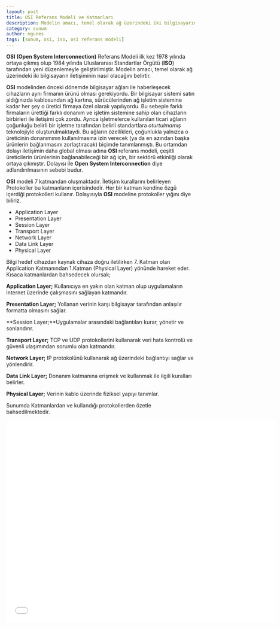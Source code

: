 ```yaml
---
layout: post
title: OSI Referans Modeli ve Katmanları
description: Modelin amacı, temel olarak ağ üzerindeki iki bilgisayarın iletişiminin nasıl olacağını belirtir.
category: sunum
author: mgunes
tags: [sunum, osi, iso, osi referans modeli]
---
```

**OSI (Open System Interconnection)** Referans Modeli ilk kez 1978 yılında ortaya çıkmış olup 1984 yılında Uluslararası Standartlar Örgütü (**ISO**) tarafından yeni düzenlemeyle geliştirilmiştir. Modelin amacı, temel olarak ağ üzerindeki iki bilgisayarın iletişiminin nasıl olacağını belirtir. 

**OSI** modelinden önceki dönemde bilgisayar ağları ile haberleşecek cihazların aynı firmanın ürünü olması gerekiyordu. Bir bilgisayar sistemi satın aldığınızda kablosundan ağ kartına, sürücülerinden ağ işletim sistemine kadar her şey o üretici firmaya özel olarak yapılıyordu. Bu sebeple farklı firmaların ürettiği farklı donanım ve işletim sistemine sahip olan cihazların birbirleri ile iletişimi çok zordu. Ayrıca işletmelerce kullanılan ticari ağların çoğunluğu belirli bir işletme tarafından belirli standartlara _oturtulmamış_ teknolojiyle oluşturulmaktaydı. Bu ağların özellikleri, çoğunlukla yalnızca o üreticinin donanımının kullanılmasına izin verecek (ya da en azından başka ürünlerin bağlanmasını zorlaştıracak) biçimde tanımlanmıştı. Bu ortamdan dolayı iletişimin daha global olması adına **OSI** referans modeli, çeşitli üreticilerin ürünlerinin bağlanabileceği bir ağ için, bir sektörü etkinliği olarak ortaya çıkmıştır. Dolayısı ile **Open System Interconnection** diye adlandırılmasının sebebi budur.

**OSI** modeli 7 katmandan oluşmaktadır. İletişim kurallarını belirleyen Protokoller bu katmanların içerisindedir. Her bir katman kendine özgü içerdiği protokolleri kullanır. Dolayısıyla **OSI** modeline protokoller yığını diye biliriz.

*   Application Layer
*   Presentation Layer
*   Session Layer
*   Transport Layer
*   Network Layer
*   Data Link Layer
*   Physical Layer

Bilgi hedef cihazdan kaynak cihaza doğru iletilirken 7\. Katman olan Application Katmanından 1.Katman (Physical Layer) yönünde hareket eder. Kısaca katmanlardan bahsedecek olursak;

**Application Layer;** Kullanıcıya en yakın olan katman olup uygulamaların internet üzerinde çalışmasını sağlayan katmandır.

**Presentation Layer;** Yollanan verinin karşı bilgisayar tarafından anlaşılır formatta olmasını sağlar.

**Session Layer;**Uygulamalar arasındaki bağlantıları kurar, yönetir ve sonlandırır.

**Transport Layer;** TCP ve UDP protokollerini kullanarak veri hata kontrolü ve güvenli ulaşımından sorumlu olan katmandır.

**Network Layer;** IP protokolünü kullanarak ağ üzerindeki bağlantıyı sağlar ve yönlendirir.

**Data Link Layer;** Donanım katmanına erişmek ve kullanmak ile ilgili kuralları belirler.

**Physical Layer;** Verinin kablo üzerinde fiziksel yapıyı tanımlar.

Sunumda Katmanlardan ve kullandığı protokollerden özetle bahsedilmektedir.

<iframe src="//www.slideshare.net/slideshow/embed_code/40758216" width="720" height="540" frameborder="0" marginwidth="0" marginheight="0" scrolling="no"></iframe>